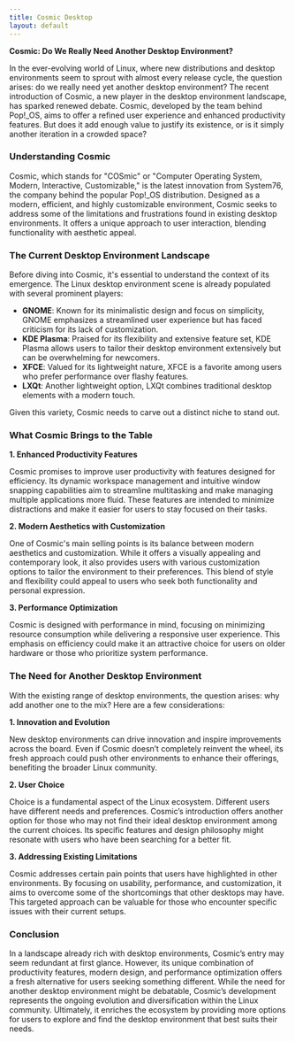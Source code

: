 ```yaml
---
title: Cosmic Desktop
layout: default
---
```


**Cosmic: Do We Really Need Another Desktop Environment?**

In the ever-evolving world of Linux, where new distributions and desktop environments seem to sprout with almost every release cycle, the question arises: do we really need yet another desktop environment? The recent introduction of Cosmic, a new player in the desktop environment landscape, has sparked renewed debate. Cosmic, developed by the team behind Pop!_OS, aims to offer a refined user experience and enhanced productivity features. But does it add enough value to justify its existence, or is it simply another iteration in a crowded space?

### Understanding Cosmic

Cosmic, which stands for "COSmic" or "Computer Operating System, Modern, Interactive, Customizable," is the latest innovation from System76, the company behind the popular Pop!_OS distribution. Designed as a modern, efficient, and highly customizable environment, Cosmic seeks to address some of the limitations and frustrations found in existing desktop environments. It offers a unique approach to user interaction, blending functionality with aesthetic appeal.

### The Current Desktop Environment Landscape

Before diving into Cosmic, it's essential to understand the context of its emergence. The Linux desktop environment scene is already populated with several prominent players:

- **GNOME**: Known for its minimalistic design and focus on simplicity, GNOME emphasizes a streamlined user experience but has faced criticism for its lack of customization.
- **KDE Plasma**: Praised for its flexibility and extensive feature set, KDE Plasma allows users to tailor their desktop environment extensively but can be overwhelming for newcomers.
- **XFCE**: Valued for its lightweight nature, XFCE is a favorite among users who prefer performance over flashy features.
- **LXQt**: Another lightweight option, LXQt combines traditional desktop elements with a modern touch.

Given this variety, Cosmic needs to carve out a distinct niche to stand out.

### What Cosmic Brings to the Table

**1. Enhanced Productivity Features**

Cosmic promises to improve user productivity with features designed for efficiency. Its dynamic workspace management and intuitive window snapping capabilities aim to streamline multitasking and make managing multiple applications more fluid. These features are intended to minimize distractions and make it easier for users to stay focused on their tasks.

**2. Modern Aesthetics with Customization**

One of Cosmic's main selling points is its balance between modern aesthetics and customization. While it offers a visually appealing and contemporary look, it also provides users with various customization options to tailor the environment to their preferences. This blend of style and flexibility could appeal to users who seek both functionality and personal expression.

**3. Performance Optimization**

Cosmic is designed with performance in mind, focusing on minimizing resource consumption while delivering a responsive user experience. This emphasis on efficiency could make it an attractive choice for users on older hardware or those who prioritize system performance.

### The Need for Another Desktop Environment

With the existing range of desktop environments, the question arises: why add another one to the mix? Here are a few considerations:

**1. Innovation and Evolution**

New desktop environments can drive innovation and inspire improvements across the board. Even if Cosmic doesn’t completely reinvent the wheel, its fresh approach could push other environments to enhance their offerings, benefiting the broader Linux community.

**2. User Choice**

Choice is a fundamental aspect of the Linux ecosystem. Different users have different needs and preferences. Cosmic’s introduction offers another option for those who may not find their ideal desktop environment among the current choices. Its specific features and design philosophy might resonate with users who have been searching for a better fit.

**3. Addressing Existing Limitations**

Cosmic addresses certain pain points that users have highlighted in other environments. By focusing on usability, performance, and customization, it aims to overcome some of the shortcomings that other desktops may have. This targeted approach can be valuable for those who encounter specific issues with their current setups.

### Conclusion

In a landscape already rich with desktop environments, Cosmic’s entry may seem redundant at first glance. However, its unique combination of productivity features, modern design, and performance optimization offers a fresh alternative for users seeking something different. While the need for another desktop environment might be debatable, Cosmic’s development represents the ongoing evolution and diversification within the Linux community. Ultimately, it enriches the ecosystem by providing more options for users to explore and find the desktop environment that best suits their needs.

